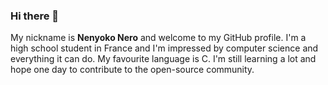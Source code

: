 ### Hi there 👋

My nickname is **Nenyoko Nero** and welcome to my GitHub profile. I'm a high school student in France and I'm impressed by computer science and everything it can do. My favourite language is C. I'm still learning a lot and hope one day to contribute to the open-source community.
<!--
**Nenyoko/Nenyoko** is a ✨ _special_ ✨ repository because its `README.md` (this file) appears on your GitHub profile.

Here are some ideas to get you started:

- 🔭 I’m currently working on ...
- 🌱 I’m currently learning ...
- 👯 I’m looking to collaborate on ...
- 🤔 I’m looking for help with ...
- 💬 Ask me about ...
- 📫 How to reach me: ...
- 😄 Pronouns: ...
- ⚡ Fun fact: ...
-->
